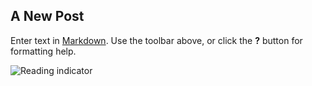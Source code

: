 ## A New Post

Enter text in [Markdown](http://daringfireball.net/projects/markdown/). Use the toolbar above, or click the **?** button for formatting help.

![Reading indicator]({{site.baseurl}}//reading-position-indicator.jpg)